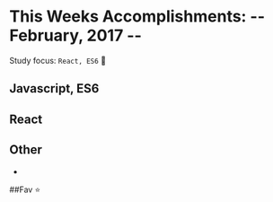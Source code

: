 # This Weeks Accomplishments: -- February, 2017 --

Study focus: <code>React, ES6</code> :rocket:

## Javascript, ES6

## React

## Other

- []()

##Fav :star: